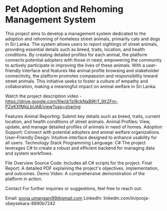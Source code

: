# Pet Adoption and Rehoming Management System
This project aims to develop a management system dedicated to the adoption and rehoming of homeless street animals, primarily cats and dogs in Sri Lanka. The system allows users to report sightings of street animals, providing essential details such as breed, traits, location, and health conditions. By creating detailed profiles for each animal, the platform connects potential adopters with those in need, empowering the community to actively participate in improving the lives of these animals. With a user-friendly interface and features like animal profile browsing and stakeholder connectivity, the platform promotes compassion and responsibility toward street animals. This initiative seeks to foster a culture of empathy and collaboration, making a meaningful impact on animal welfare in Sri Lanka.

Watch the project description video - https://drive.google.com/file/d/1zI8ckNaB9frT_9XZFm-PZeKXfMpLbUA8/view?usp=sharing

Features
Animal Reporting: Submit key details such as breed, traits, current location, and health conditions of street animals.
Animal Profiles: View, update, and manage detailed profiles of animals in need of homes.
Adoption Support: Connect with potential adopters and animal welfare organizations.
User-Friendly Design: Intuitive interface designed to enhance usability for all users.
Technology Stack
Programming Language: C#
The project leverages C# to create a robust and efficient backend for managing data and system workflows.

File Overview
Source Code: Includes all C# scripts for the project.
Final Report: A detailed PDF explaining the project's objectives, implementation, and outcomes.
Demo Video: A comprehensive demonstration of the platform in action.

Contact
For further inquiries or suggestions, feel free to reach out:

Email: pooja.umangani99@gmail.com
LinkedIn: linkedin.com/in/pooja-obeysekara-8890b7242
